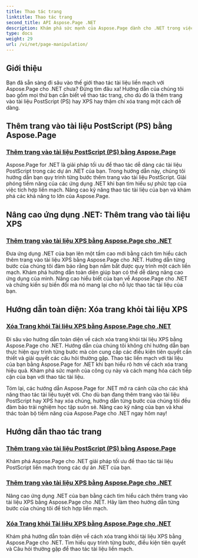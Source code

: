 ```yaml
---
title: Thao tác trang
linktitle: Thao tác trang
second_title: API Aspose.Page .NET
description: Khám phá sức mạnh của Aspose.Page dành cho .NET trong việc thao tác các tài liệu PostScript và XPS. Tìm hiểu cách thêm, nâng cao và xóa trang bằng các hướng dẫn toàn diện của chúng tôi.
type: docs
weight: 29
url: /vi/net/page-manipulation/
---
```


## Giới thiệu

Bạn đã sẵn sàng đi sâu vào thế giới thao tác tài liệu liền mạch với Aspose.Page cho .NET chưa? Đừng tìm đâu xa! Hướng dẫn của chúng tôi bao gồm mọi thứ bạn cần biết về thao tác trang, cho dù đó là thêm trang vào tài liệu PostScript (PS) hay XPS hay thậm chí xóa trang một cách dễ dàng.

## Thêm trang vào tài liệu PostScript (PS) bằng Aspose.Page
### [Thêm trang vào tài liệu PostScript (PS) bằng Aspose.Page](./add-page-to-postscript-ps-document/)

Aspose.Page for .NET là giải pháp tối ưu để thao tác dễ dàng các tài liệu PostScript trong các dự án .NET của bạn. Trong hướng dẫn này, chúng tôi hướng dẫn bạn quy trình từng bước thêm trang vào tài liệu PostScript. Giải phóng tiềm năng của các ứng dụng .NET khi bạn tìm hiểu sự phức tạp của việc tích hợp liền mạch. Nâng cao kỹ năng thao tác tài liệu của bạn và khám phá các khả năng to lớn của Aspose.Page.

## Nâng cao ứng dụng .NET: Thêm trang vào tài liệu XPS
### [Thêm trang vào tài liệu XPS bằng Aspose.Page cho .NET](./add-page-to-xps-document/)

Đưa ứng dụng .NET của bạn lên một tầm cao mới bằng cách tìm hiểu cách thêm trang vào tài liệu XPS bằng Aspose.Page cho .NET. Hướng dẫn từng bước của chúng tôi đảm bảo rằng bạn nắm bắt được quy trình một cách liền mạch. Khám phá hướng dẫn toàn diện giúp bạn có thể dễ dàng nâng cao ứng dụng của mình. Nâng cao hiểu biết của bạn về Aspose.Page cho .NET và chứng kiến sự biến đổi mà nó mang lại cho nỗ lực thao tác tài liệu của bạn.

## Hướng dẫn toàn diện: Xóa trang khỏi tài liệu XPS
### [Xóa Trang khỏi Tài liệu XPS bằng Aspose.Page cho .NET](./remove-page-from-xps-document/)

Đi sâu vào hướng dẫn toàn diện về cách xóa trang khỏi tài liệu XPS bằng Aspose.Page cho .NET. Hướng dẫn của chúng tôi không chỉ hướng dẫn bạn thực hiện quy trình từng bước mà còn cung cấp các điều kiện tiên quyết cần thiết và giải quyết các câu hỏi thường gặp. Thao tác liền mạch với tài liệu của bạn bằng Aspose.Page for .NET khi bạn hiểu rõ hơn về cách xóa trang hiệu quả. Khám phá sức mạnh của công cụ này và cách mạng hóa cách tiếp cận của bạn với thao tác tài liệu.

Tóm lại, các hướng dẫn Aspose.Page for .NET mở ra cánh cửa cho các khả năng thao tác tài liệu tuyệt vời. Cho dù bạn đang thêm trang vào tài liệu PostScript hay XPS hay xóa chúng, hướng dẫn từng bước của chúng tôi đều đảm bảo trải nghiệm học tập suôn sẻ. Nâng cao kỹ năng của bạn và khai thác toàn bộ tiềm năng của Aspose.Page cho .NET ngay hôm nay!
## Hướng dẫn thao tác trang
### [Thêm trang vào tài liệu PostScript (PS) bằng Aspose.Page](./add-page-to-postscript-ps-document/)
Khám phá Aspose.Page cho .NET giải pháp tối ưu để thao tác tài liệu PostScript liền mạch trong các dự án .NET của bạn.
### [Thêm trang vào tài liệu XPS bằng Aspose.Page cho .NET](./add-page-to-xps-document/)
Nâng cao ứng dụng .NET của bạn bằng cách tìm hiểu cách thêm trang vào tài liệu XPS bằng Aspose.Page cho .NET. Hãy làm theo hướng dẫn từng bước của chúng tôi để tích hợp liền mạch.
### [Xóa Trang khỏi Tài liệu XPS bằng Aspose.Page cho .NET](./remove-page-from-xps-document/)
Khám phá hướng dẫn toàn diện về cách xóa trang khỏi tài liệu XPS bằng Aspose.Page cho .NET. Tìm hiểu quy trình từng bước, điều kiện tiên quyết và Câu hỏi thường gặp để thao tác tài liệu liền mạch.